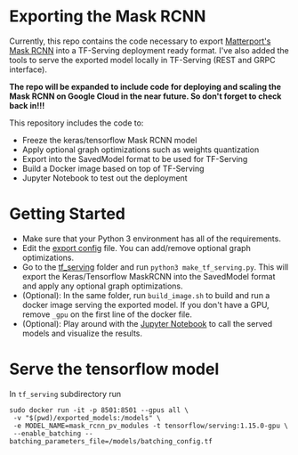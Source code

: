 # Exporting the Mask RCNN

Currently, this repo contains the code necessary to export [Matterport's Mask RCNN][1] into a TF-Serving deployment ready format. I've also added the tools to serve the exported model locally in TF-Serving (REST and GRPC interface).

**The repo will be expanded to include code for deploying and scaling the Mask RCNN  on Google Cloud in the near future. So don't forget to check back in!!!**

This repository includes the code to:
* Freeze the keras/tensorflow Mask RCNN model
* Apply optional graph optimizations such as weights quantization
* Export into the SavedModel format to be used for TF-Serving
* Build a Docker image based on top of TF-Serving
* Jupyter Notebook to test out the deployment

# Getting Started

* Make sure that your Python 3 environment has all of the requirements.
* Edit the [export config][2] file. You can add/remove optional graph optimizations.
* Go to the [tf_serving][3] folder and run `python3 make_tf_serving.py`. This will export the Keras/Tensorflow MaskRCNN into the SavedModel format and apply any optional graph optimizations.
* (Optional): In the same folder, run `build_image.sh` to build and run a docker image serving the exported model. If you don't have a GPU, remove `_gpu` on the first line of the docker file.
* (Optional): Play around with the [Jupyter Notebook][4] to call the served models and visualize the results.


# Serve the tensorflow model

In `tf_serving` subdirectory run

```
sudo docker run -it -p 8501:8501 --gpus all \
 -v "$(pwd)/exported_models:/models" \
 -e MODEL_NAME=mask_rcnn_pv_modules -t tensorflow/serving:1.15.0-gpu \
 --enable_batching --batching_parameters_file=/models/batching_config.tf
```


[1]: https://github.com/matterport/Mask_RCNN "Mask RCNN"
[2]: https://github.com/moganesyan/tensorflow_model_deployment/blob/mask-r-cnn/tf_serving/export_config.py "export_config"
[3]: https://github.com/moganesyan/tensorflow_model_deployment/tree/mask-r-cnn/tf_serving "tf_serving"
[4]: https://github.com/moganesyan/tensorflow_model_deployment/blob/mask-r-cnn/notebooks/tf_serving_model_test.ipynb "notebook"
